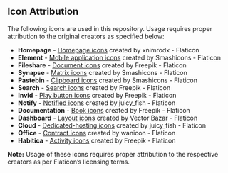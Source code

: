## Icon Attribution

The following icons are used in this repository. Usage requires proper attribution to the original creators as specified below:

- **Homepage** - [Homepage icons](https://www.flaticon.com/free-icons/homepage) created by xnimrodx - Flaticon  
- **Element** - [Mobile application icons](https://www.flaticon.com/free-icons/mobile-application) created by Smashicons - Flaticon  
- **Fileshare** - [Document icons](https://www.flaticon.com/free-icons/document) created by Freepik - Flaticon  
- **Synapse** - [Matrix icons](https://www.flaticon.com/free-icons/matrix) created by Smashicons - Flaticon  
- **Pastebin** - [Clipboard icons](https://www.flaticon.com/free-icons/clipboard) created by Smashicons - Flaticon  
- **Search** - [Search icons](https://www.flaticon.com/free-icons/search) created by Freepik - Flaticon  
- **Invid** - [Play button icons](https://www.flaticon.com/free-icons/play-button) created by Freepik - Flaticon  
- **Notify** - [Notified icons](https://www.flaticon.com/free-icons/notified) created by juicy_fish - Flaticon   
- **Documentation** - [Book icons](https://www.flaticon.com/free-icons/book) created by Freepik - Flaticon  
- **Dashboard** - [Layout icons](https://www.flaticon.com/free-icons/layout) created by Vector Bazar - Flaticon
- **Cloud** - [Dedicated-hosting icons](https://www.flaticon.com/free-icons/dedicated-hosting) created by juicy_fish - Flaticon  
- **Office** - [Contract icons](https://www.flaticon.com/free-icons/contract) created by wanicon - Flaticon  
- **Habitica** - [Activity icons](https://www.flaticon.com/free-icons/activity) created by Freepik - Flaticon  


**Note:** Usage of these icons requires proper attribution to the respective creators as per Flaticon’s licensing terms.